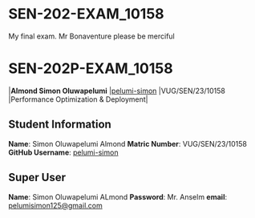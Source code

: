 # SEN-202-EXAM_10158
My final exam. Mr Bonaventure please be merciful

# SEN-202P-EXAM_10158
|**Almond Simon Oluwapelumi**	|[pelumi-simon](https://github.com/pelumi-simon/) |VUG/SEN/23/10158 |Performance Optimization & Deployment|

## Student Information
**Name**: Simon Oluwapelumi Almond
**Matric Number**: VUG/SEN/23/10158
**GitHub Username**: [pelumi-simon](https://github.com/pelumi-simon/)

## Super User
**Name**: Simon Oluwapelumi ALmond
**Password**: Mr. Anselm
**email**: pelumisimon125@gmail.com